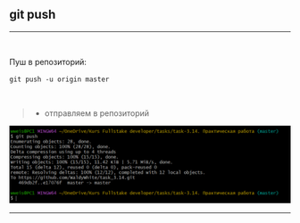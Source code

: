 ## git push
---
<br>

Пуш в репозиторий:
```bash=
git push -u origin master
```
<br>

>- отправляем в репозиторий

![git push](git.push.PNG)

---